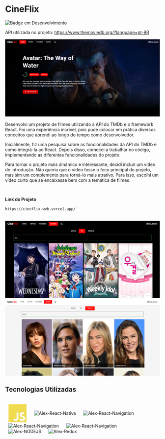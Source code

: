 <h1>CineFlix</h1>

![Badge em Desenvolvimento](http://img.shields.io/static/v1?label=STATUS&message=%20FINALIZADO&color=GREEN&style=for-the-badge)

API utilizada no projeto: https://www.themoviedb.org/?language=pt-BR

<img src="https://raw.githubusercontent.com/Alexxmfs/Web_Movie_Public/master/client/public/home.PNG" />

<p>Desenvolvi um projeto de filmes utilizando a API do TMDb e o framework React. Foi uma experiência incrível, pois pude colocar em prática diversos conceitos que aprendi ao longo do tempo como desenvolvedor.

Inicialmente, fiz uma pesquisa sobre as funcionalidades da API do TMDb e como integrá-la ao React. Depois disso, comecei a trabalhar no código, implementando as diferentes funcionalidades do projeto.

Para tornar o projeto mais dinâmico e interessante, decidi incluir um vídeo de introdução. Não queria que o vídeo fosse o foco principal do projeto, mas sim um complemento para torná-lo mais atrativo. Para isso, escolhi um vídeo curto que se encaixasse bem com a temática de filmes.</p>
<br>

**Link do Projeto**
```
https://cineflix-web.vercel.app/
```

<br>

<img src="https://raw.githubusercontent.com/Alexxmfs/Web_Movie_Public/master/client/public/search.PNG" />

<img src="https://raw.githubusercontent.com/Alexxmfs/Web_Movie_Public/master/client/public/peoples.PNG" />


<h2><b>Tecnologias Utilizadas</b></h2>

  <div style="display: inline_block"><br>
  <img align="center" alt="Alex-Js" height="60" width="60" src="https://raw.githubusercontent.com/devicons/devicon/master/icons/javascript/javascript-plain.svg"          hspace="10">

  <img align="center" alt="Alex-React-Native" height="60" width="60" src="https://cdn.jsdelivr.net/gh/devicons/devicon/icons/react/react-original.svg" hspace="10" />
  
   <img align="center" alt="Alex-React-Navigation" height="60" width="60" src="https://reactnavigation.org/img/spiro.svg" hspace="10" />
   
   <img align="center" alt="Alex-React-Navigation" height="60" width="60" src="https://opencollective-production.s3.us-west-1.amazonaws.com/e0c11e40-0595-11ea-bb7c-cf9c6343ca68.png" hspace="10" />


   <img align="center" alt="Alex-React-Navigation" height="60" width="60"         src="https://upload.wikimedia.org/wikipedia/commons/thumb/9/9a/Visual_Studio_Code_1.35_icon.svg/2048px-Visual_Studio_Code_1.35_icon.svg.png" hspace="10"  />

   <img align="center" alt="Alex-NODEJS" height="60" width="60" src="https://cdn.jsdelivr.net/gh/devicons/devicon/icons/nodejs/nodejs-original.svg" hspace="10" />

   <img align="center" alt="Alex-Redux" height="60" width="60" src="https://cdn.jsdelivr.net/gh/devicons/devicon/icons/redux/redux-original.svg" hspace="10" />

  </div>
  
